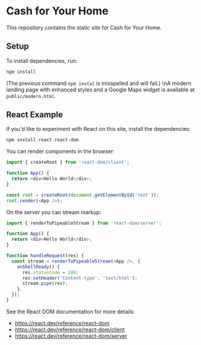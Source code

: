 # Cash for Your Home

This repository contains the static site for Cash for Your Home.

## Setup

To install dependencies, run:

```bash
npm install
```

(The previous command `npm instal` is misspelled and will fail.)
\nA modern landing page with enhanced styles and a Google Maps widget is available at `public/modern.html`.

## React Example

If you'd like to experiment with React on this site, install the dependencies:

```bash
npm install react react-dom
```

You can render components in the browser:

```javascript
import { createRoot } from 'react-dom/client';

function App() {
  return <div>Hello World</div>;
}

const root = createRoot(document.getElementById('root'));
root.render(<App />);
```

On the server you can stream markup:

```javascript
import { renderToPipeableStream } from 'react-dom/server';

function App() {
  return <div>Hello World</div>;
}

function handleRequest(res) {
  const stream = renderToPipeableStream(<App />, {
    onShellReady() {
      res.statusCode = 200;
      res.setHeader('Content-type', 'text/html');
      stream.pipe(res);
    },
  });
}
```

See the React DOM documentation for more details:
- <https://react.dev/reference/react-dom>
- <https://react.dev/reference/react-dom/client>
- <https://react.dev/reference/react-dom/server>
